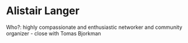 # Alistair Langer

Who?: highly compassionate and enthusiastic networker and community organizer - close with Tomas Bjorkman